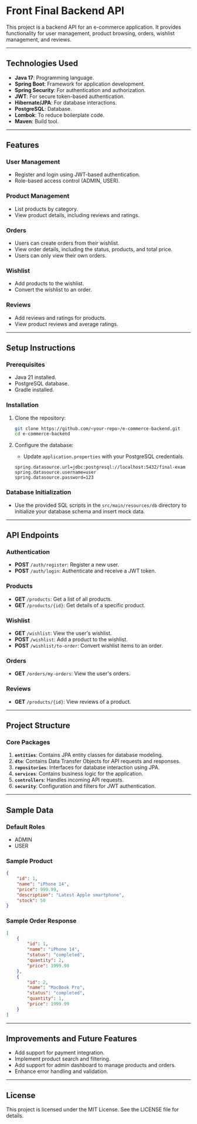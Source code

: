 # Front Final Backend API

This project is a backend API for an e-commerce application. It provides functionality for user management, product browsing, orders, wishlist management, and reviews.

---

## **Technologies Used**

- **Java 17**: Programming language.
- **Spring Boot**: Framework for application development.
- **Spring Security**: For authentication and authorization.
- **JWT**: For secure token-based authentication.
- **Hibernate/JPA**: For database interactions.
- **PostgreSQL**: Database.
- **Lombok**: To reduce boilerplate code.
- **Maven**: Build tool.

---

## **Features**

### **User Management**
- Register and login using JWT-based authentication.
- Role-based access control (ADMIN, USER).

### **Product Management**
- List products by category.
- View product details, including reviews and ratings.

### **Orders**
- Users can create orders from their wishlist.
- View order details, including the status, products, and total price.
- Users can only view their own orders.

### **Wishlist**
- Add products to the wishlist.
- Convert the wishlist to an order.

### **Reviews**
- Add reviews and ratings for products.
- View product reviews and average ratings.

---

## **Setup Instructions**

### **Prerequisites**

- Java 21 installed.
- PostgreSQL database.
- Gradle installed.

### **Installation**

1. Clone the repository:
   ```bash
   git clone https://github.com/<your-repo>/e-commerce-backend.git
   cd e-commerce-backend
   ```

2. Configure the database:
   - Update `application.properties` with your PostgreSQL credentials.
   ```properties
   spring.datasource.url=jdbc:postgresql://localhost:5432/final-exam
   spring.datasource.username=user
   spring.datasource.password=123
   ```


### **Database Initialization**

- Use the provided SQL scripts in the `src/main/resources/db` directory to initialize your database schema and insert mock data.

---

## **API Endpoints**

### **Authentication**

- **POST** `/auth/register`: Register a new user.
- **POST** `/auth/login`: Authenticate and receive a JWT token.

### **Products**

- **GET** `/products`: Get a list of all products.
- **GET** `/products/{id}`: Get details of a specific product.

### **Wishlist**

- **GET** `/wishlist`: View the user's wishlist.
- **POST** `/wishlist`: Add a product to the wishlist.
- **POST** `/wishlist/to-order`: Convert wishlist items to an order.

### **Orders**

- **GET** `/orders/my-orders`: View the user's orders.

### **Reviews**

- **GET** `/products/{id}`: View reviews of a product.

---

## **Project Structure**

### **Core Packages**

1. **`entities`**: Contains JPA entity classes for database modeling.
2. **`dto`**: Contains Data Transfer Objects for API requests and responses.
3. **`repositories`**: Interfaces for database interaction using JPA.
4. **`services`**: Contains business logic for the application.
5. **`controllers`**: Handles incoming API requests.
6. **`security`**: Configuration and filters for JWT authentication.

---

## **Sample Data**

### **Default Roles**
- ADMIN
- USER

### **Sample Product**
```json
{
    "id": 1,
    "name": "iPhone 14",
    "price": 999.99,
    "description": "Latest Apple smartphone",
    "stock": 50
}
```

### **Sample Order Response**
```json
[
    {
        "id": 1,
        "name": "iPhone 14",
        "status": "completed",
        "quantity": 2,
        "price": 1999.98
    },
    {
        "id": 2,
        "name": "MacBook Pro",
        "status": "completed",
        "quantity": 1,
        "price": 1999.99
    }
]
```

---

## **Improvements and Future Features**

- Add support for payment integration.
- Implement product search and filtering.
- Add support for admin dashboard to manage products and orders.
- Enhance error handling and validation.

---

## **License**
This project is licensed under the MIT License. See the LICENSE file for details.

